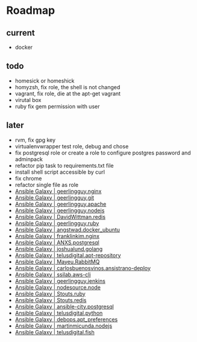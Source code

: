 # Roadmap

## current

* docker

## todo 

* homesick or homeshick
* homyzsh, fix role, the shell is not changed
* vagrant, fix role, die at the apt-get vagrant
* virutal box
* ruby fix gem permission with user

## later

* rvm, fix gpg key
* virtualenvwrapper test role, debug and chose
* fix postgresql role or create a role to configure postgres password and adminpack
* refactor pip task to requirements.txt file
* install shell script accessible by curl
* fix chrome
* refactor single file as role
* [Ansible Galaxy | geerlingguy.nginx](https://galaxy.ansible.com/geerlingguy/nginx/)
* [Ansible Galaxy | geerlingguy.git](https://galaxy.ansible.com/geerlingguy/git/)
* [Ansible Galaxy | geerlingguy.apache](https://galaxy.ansible.com/geerlingguy/apache/)
* [Ansible Galaxy | geerlingguy.nodejs](https://galaxy.ansible.com/geerlingguy/nodejs/)
* [Ansible Galaxy | DavidWittman.redis](https://galaxy.ansible.com/DavidWittman/redis/)
* [Ansible Galaxy | geerlingguy.ruby](https://galaxy.ansible.com/geerlingguy/ruby/)
* [Ansible Galaxy | angstwad.docker_ubuntu](https://galaxy.ansible.com/angstwad/docker_ubuntu/)
* [Ansible Galaxy | franklinkim.nginx](https://galaxy.ansible.com/franklinkim/nginx/)
* [Ansible Galaxy | ANXS.postgresql](https://galaxy.ansible.com/ANXS/postgresql/)
* [Ansible Galaxy | joshualund.golang](https://galaxy.ansible.com/joshualund/golang/)
* [Ansible Galaxy | telusdigital.apt-repository](https://galaxy.ansible.com/telusdigital/apt-repository/)
* [Ansible Galaxy | Mayeu.RabbitMQ](https://galaxy.ansible.com/Mayeu/RabbitMQ/)
* [Ansible Galaxy | carlosbuenosvinos.ansistrano-deploy](https://galaxy.ansible.com/carlosbuenosvinos/ansistrano-deploy/)
* [Ansible Galaxy | ssilab.aws-cli](https://galaxy.ansible.com/ssilab/aws-cli/)
* [Ansible Galaxy | geerlingguy.jenkins](https://galaxy.ansible.com/geerlingguy/jenkins/)
* [Ansible Galaxy | nodesource.node](https://galaxy.ansible.com/nodesource/node/)
* [Ansible Galaxy | Stouts.ruby](https://galaxy.ansible.com/Stouts/ruby/)
* [Ansible Galaxy | Stouts.redis](https://galaxy.ansible.com/Stouts/redis/)
* [Ansible Galaxy | ansible-city.postgresql](https://galaxy.ansible.com/ansible-city/postgresql/)
* [Ansible Galaxy | telusdigital.python](https://galaxy.ansible.com/telusdigital/python/)
* [Ansible Galaxy | debops.apt_preferences](https://galaxy.ansible.com/debops/apt_preferences/)
* [Ansible Galaxy | martinmicunda.nodejs](https://galaxy.ansible.com/martinmicunda/nodejs/)
* [Ansible Galaxy | telusdigital.fish](https://galaxy.ansible.com/telusdigital/fish/)
